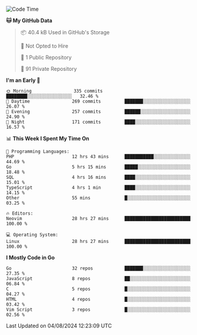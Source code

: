 
<!--START_SECTION:waka-->
![Code Time](http://img.shields.io/badge/Code%20Time-5%2C127%20hrs-blue)

**🐱 My GitHub Data** 

> 📦 40.4 kB Used in GitHub's Storage 
 > 
> 🚫 Not Opted to Hire
 > 
> 📜 1 Public Repository 
 > 
> 🔑 91 Private Repository 
 > 
**I'm an Early 🐤** 

```text
🌞 Morning                335 commits         ████████░░░░░░░░░░░░░░░░░   32.46 % 
🌆 Daytime                269 commits         ███████░░░░░░░░░░░░░░░░░░   26.07 % 
🌃 Evening                257 commits         ██████░░░░░░░░░░░░░░░░░░░   24.90 % 
🌙 Night                  171 commits         ████░░░░░░░░░░░░░░░░░░░░░   16.57 % 
```


📊 **This Week I Spent My Time On** 

```text
💬 Programming Languages: 
PHP                      12 hrs 43 mins      ███████████░░░░░░░░░░░░░░   44.69 % 
Go                       5 hrs 15 mins       █████░░░░░░░░░░░░░░░░░░░░   18.48 % 
SQL                      4 hrs 16 mins       ████░░░░░░░░░░░░░░░░░░░░░   15.01 % 
TypeScript               4 hrs 1 min         ████░░░░░░░░░░░░░░░░░░░░░   14.15 % 
Other                    55 mins             █░░░░░░░░░░░░░░░░░░░░░░░░   03.25 % 

🔥 Editors: 
Neovim                   28 hrs 27 mins      █████████████████████████   100.00 % 

💻 Operating System: 
Linux                    28 hrs 27 mins      █████████████████████████   100.00 % 
```

**I Mostly Code in Go** 

```text
Go                       32 repos            ███████░░░░░░░░░░░░░░░░░░   27.35 % 
JavaScript               8 repos             ██░░░░░░░░░░░░░░░░░░░░░░░   06.84 % 
C                        5 repos             █░░░░░░░░░░░░░░░░░░░░░░░░   04.27 % 
HTML                     4 repos             █░░░░░░░░░░░░░░░░░░░░░░░░   03.42 % 
Vim Script               3 repos             █░░░░░░░░░░░░░░░░░░░░░░░░   02.56 % 
```




 Last Updated on 04/08/2024 12:23:09 UTC
<!--END_SECTION:waka-->
